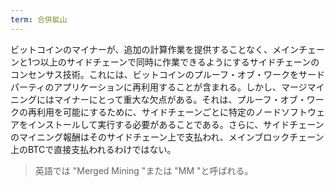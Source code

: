 ```yaml
---
term: 合併鉱山
---
```

ビットコインのマイナーが、追加の計算作業を提供することなく、メインチェーンと1つ以上のサイドチェーンで同時に作業できるようにするサイドチェーンのコンセンサス技術。これには、ビットコインのプルーフ・オブ・ワークをサードパーティのアプリケーションに再利用することが含まれる。しかし、マージマイニングにはマイナーにとって重大な欠点がある。それは、プルーフ・オブ・ワークの再利用を可能にするために、サイドチェーンごとに特定のノードソフトウェアをインストールして実行する必要があることである。さらに、サイドチェーンのマイニング報酬はそのサイドチェーン上で支払われ、メインブロックチェーン上のBTCで直接支払われるわけではない。

> 英語では "Merged Mining "または "MM "と呼ばれる。